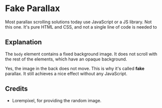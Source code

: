 Fake Parallax
=============

Most parallax scrolling solutions today use JavaScript or a JS library. Not this one. It's pure HTML and CSS, and not a single line of code is needed to 

## Explanation

The `body` element contains a fixed background image. It does not scroll with the rest of the elements, which have an opaque background.

Yes, the image in the back does not move. This is why it's called **fake** parallax. It still achieves a nice effect without any JavaScript.

## Credits

* Lorempixel, for providing the random image.
